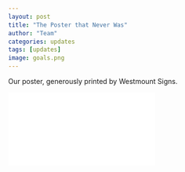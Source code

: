 ```yaml
---
layout: post
title: "The Poster that Never Was"
author: "Team"
categories: updates
tags: [updates]
image: goals.png
---
```


Our poster, generously printed by Westmount Signs.

![ourposter](/assets/img/uproot-robotics-poster-board.pdf)
